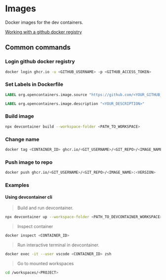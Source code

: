 # Images

Docker images for the dev containers.

[Working with a github docker registry](https://docs.github.com/en/packages/working-with-a-github-packages-registry/working-with-the-docker-registry)

## Common commands

### Login github docker registry

```sh
docker login ghcr.io -u <GITHUB_USERNAME> -p <GITHUB_ACCESS_TOKEN> 
```

### Set Labels in Dockerfile

```dockerfile
LABEL org.opencontainers.image.source "https://github.com/<YOUR_GITHUB_USERNAME>/<YOUR_GITHUB_REPO>"

LABEL org.opencontainers.image.description "<YOUR_DESCRIPTION>"
```

### Build image

```sh
npx devcontainer build --workspace-folder <PATH_TO_WORKSPACE>
```

### Change name

```sh
docker tag <CONTAINER_ID> ghcr.io/<GIT_USERNAME>/<GIT_REPO>/<IMAGE_NAME>:<VERSION>
```

### Push image to repo

```sh
docker push ghcr.io/<GIT_USERNAME>/<GIT_REPO>/<IMAGE_NAME>:<VERSION>
```

### Examples

#### Using devcontainer cli

> Build and run devcontainer. 

```sh
npx devcontainer up --workspace-folder <PATH_TO_DEVCONTAINER_WORKSPACE> 
```

> Inspect container

```sh
docker inspect <CONTAINER_ID>
```

> Run interactive terminal in devcontainer.

```sh
docker exec -it --user vscode <CONTAINER_ID> zsh
```

> Go to mounted workspaces 

```sh
cd /workspaces/<PROJECT>
```